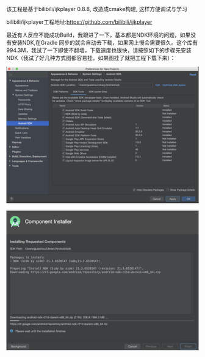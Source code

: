 该工程是基于bilibili/ijkplayer 0.8.8, 改造成cmake构建, 这样方便调试与学习

bilibili/ijkplayer工程地址:https://github.com/bilibili/ijkplayer

最近有人反应不能成功Build，我跟进了一下，基本都是NDK环境的问题，如果没有安装NDK,在Gradle 同步的就会自动去下载，如果网上慢会需要很久。这个库有994.3M，我试了一下即使不翻墙，下载速度也很快，请按照如下的步骤先安装NDK（我试了好几种方式图都容易挂，如果图挂了就把工程下载下来）：

![image-20201201093835153](./image-20201201093835153.png)

![image-20201201093802264](./image-20201201093802264.png)